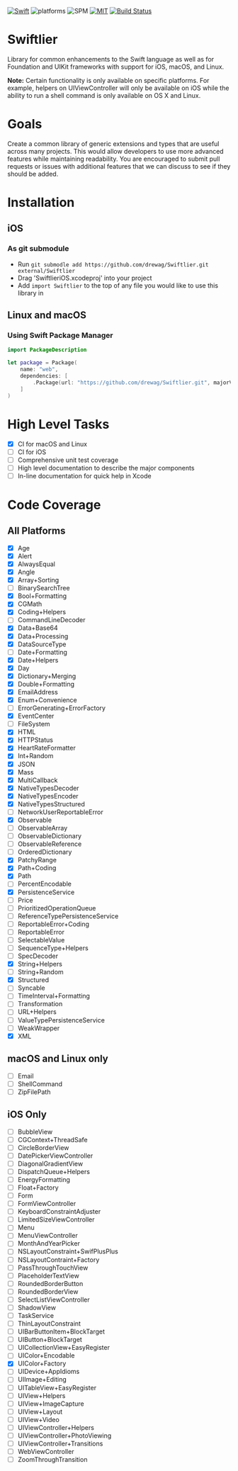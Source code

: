 [![Swift](https://img.shields.io/badge/swift-4-orange.svg?style=flat)](https://swift.org)
![platforms](https://img.shields.io/badge/platform-iOS%20macOS%20Linux-orange.svg?style=flat)
![SPM](https://img.shields.io/badge/Swift_Package_Manager-compatible-orange.svg?style=flat)
[![MIT](https://img.shields.io/badge/license-MIT-blue.svg?style=flat)](/LICENSE)
[![Build Status](https://travis-ci.org/drewag/Swiftlier.svg?branch=master)](https://travis-ci.org/drewag/Swiftlier)

Swiftlier
=============

Library for common enhancements to the Swift language as well as for Foundation and UIKit frameworks with
support for iOS, macOS, and Linux.

**Note:** Certain functionality is only available on specific platforms. For example, helpers on UIViewController
will only be available on iOS while the ability to run a shell command is only available on OS X and Linux.

Goals
=====

Create a common library of generic extensions and types that are useful across many
projects. This would allow developers to use more advanced features while maintaining
readability. You are encouraged to submit pull requests or issues with additional features
that we can discuss to see if they should be added.

Installation
========

iOS
--------------

### As git submodule

- Run `git submodle add https://github.com/drewag/Swiftlier.git external/Swiftlier`
- Drag 'SwiftlieriOS.xcodeproj' into your project
- Add `import Swiftlier` to the top of any file you would like to use this library in

Linux and macOS
----------------

### Using Swift Package Manager
```swift
import PackageDescription

let package = Package(
    name: "web",
    dependencies: [
        .Package(url: "https://github.com/drewag/Swiftlier.git", majorVersion: 4),
    ]
)
```
High Level Tasks
=================

- [x] CI for macOS and Linux
- [ ] CI for iOS
- [ ] Comprehensive unit test coverage
- [ ] High level documentation to describe the major components
- [ ] In-line documentation for quick help in Xcode

Code Coverage
==============

All Platforms
-----------

- [x] Age
- [x] Alert
- [x] AlwaysEqual
- [x] Angle
- [x] Array+Sorting
- [ ] BinarySearchTree
- [x] Bool+Formatting
- [x] CGMath
- [x] Coding+Helpers
- [ ] CommandLineDecoder
- [x] Data+Base64
- [x] Data+Processing
- [x] DataSourceType
- [ ] Date+Formatting
- [x] Date+Helpers
- [x] Day
- [x] Dictionary+Merging
- [x] Double+Formatting
- [x] EmailAddress
- [x] Enum+Convenience
- [ ] ErrorGenerating+ErrorFactory
- [x] EventCenter
- [ ] FileSystem
- [x] HTML
- [x] HTTPStatus
- [x] HeartRateFormatter
- [x] Int+Random
- [x] JSON
- [x] Mass
- [x] MultiCallback
- [x] NativeTypesDecoder
- [x] NativeTypesEncoder
- [x] NativeTypesStructured
- [ ] NetworkUserReportableError
- [x] Observable
- [ ] ObservableArray
- [ ] ObservableDictionary
- [ ] ObservableReference
- [ ] OrderedDictionary
- [x] PatchyRange
- [x] Path+Coding
- [x] Path
- [ ] PercentEncodable
- [x] PersistenceService
- [ ] Price
- [ ] PrioritizedOperationQueue
- [ ] ReferenceTypePersistenceService
- [ ] ReportableError+Coding
- [ ] ReportableError
- [ ] SelectableValue
- [ ] SequenceType+Helpers
- [ ] SpecDecoder
- [x] String+Helpers
- [ ] String+Random
- [x] Structured
- [ ] Syncable
- [ ] TimeInterval+Formatting
- [ ] Transformation
- [ ] URL+Helpers
- [ ] ValueTypePersistenceService
- [ ] WeakWrapper
- [x] XML

macOS and Linux only
-----------

- [ ] Email
- [ ] ShellCommand
- [ ] ZipFilePath

iOS Only
-----------

- [ ] BubbleView
- [ ] CGContext+ThreadSafe
- [ ] CircleBorderView
- [ ] DatePickerViewController
- [ ] DiagonalGradientView
- [ ] DispatchQueue+Helpers
- [ ] EnergyFormatting
- [ ] Float+Factory
- [ ] Form
- [ ] FormViewController
- [ ] KeyboardConstraintAdjuster
- [ ] LimitedSizeViewController
- [ ] Menu
- [ ] MenuViewController
- [ ] MonthAndYearPicker
- [ ] NSLayoutConstraint+SwifPlusPlus
- [ ] NSLayoutContraint+Factory
- [ ] PassThroughTouchView
- [ ] PlaceholderTextView
- [ ] RoundedBorderButton
- [ ] RoundedBorderView
- [ ] SelectListViewController
- [ ] ShadowView
- [ ] TaskService
- [ ] ThinLayoutConstraint
- [ ] UIBarButtonItem+BlockTarget
- [ ] UIButton+BlockTarget
- [ ] UICollectionView+EasyRegister
- [ ] UIColor+Encodable
- [x] UIColor+Factory
- [ ] UIDevice+AppIdioms
- [ ] UIImage+Editing
- [ ] UITableView+EasyRegister
- [ ] UIView+Helpers
- [ ] UIView+ImageCapture
- [ ] UIView+Layout
- [ ] UIView+Video
- [ ] UIViewController+Helpers
- [ ] UIViewController+PhotoViewing
- [ ] UIViewController+Transitions
- [ ] WebViewController
- [ ] ZoomThroughTransition
